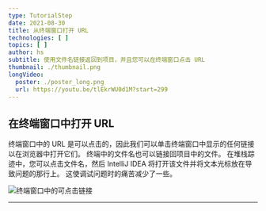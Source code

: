```yaml
---
type: TutorialStep
date: 2021-08-30
title: 从终端窗口打开 URL
technologies: [ ]
topics: [ ]
author: hs
subtitle: 使用文件名链接返回到项目，并且您可以在终端窗口点击 URL
thumbnail: ./thumbnail.png
longVideo:
  poster: ./poster_long.png
  url: https://youtu.be/tlEkrWU0d1M?start=299
---
```


## 在终端窗口中打开 URL
终端窗口中的 URL 是可以点击的，因此我们可以单击终端窗口中显示的任何链接以在浏览器中打开它们。 终端中的文件名也可以链接回项目中的文件。 在堆栈踪迹中，您可以点击文件名，然后 IntelliJ IDEA 将打开该文件并将文本光标放在导致问题的那行上。 这使调试问题时的痛苦减少了一些。

![终端窗口中的可点击链接](clickable-links.png)

---